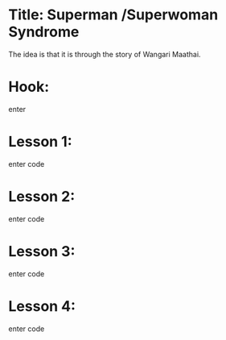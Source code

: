 # Title: Superman /Superwoman Syndrome
The idea is that it is through the story of Wangari Maathai.

# Hook:
enter

# Lesson 1:
enter code

# Lesson 2:
enter code

# Lesson 3:
enter code

# Lesson 4:
enter code
